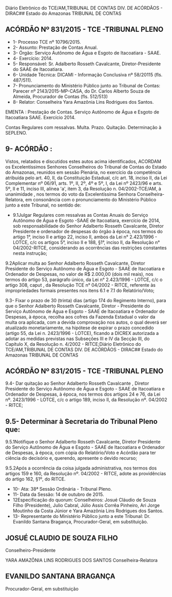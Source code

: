 Diário Eletrônico do TCE/AM,TRIBUNAL DE CONTAS DIV. DE ACÓRDÃOS - DIRAC## Estado do Amazonas TRIBUNAL DE CONTAS

## ACÓRDÃO Nº 831/2015 - TCE -TRIBUNAL PLENO

- 1- Processo TCE nº 10796/2015.
- 2- Assunto: Prestação de Contas Anual.
- 3- Órgão: Serviço Autônomo de Água e Esgoto de Itacoatiara - SAAE.
- 4- Exercício: 2014.
- 5-  Responsável: Sr.  Adalberto  Rosseth  Cavalcante,  Diretor-Presidente  do  SAAE  de Itacoatiara.
- 6- Unidade Técnica: DICAMI - Informação Conclusiva nº 58/20115 (fls. 487/511).
- 7-  Pronunciamento  do Ministério Público  junto  ao Tribunal  de Contas: Parecer  nº 2143/2015-MP-CASA, do Dr. Carlos Alberto Souza de Almeida, Procurador de Contas (fls. 512/513)
- 8- Relator: Conselheira Yara Amazônia Lins Rodrigues dos Santos.

EMENTA : Prestação de Contas. Serviço Autônomo  de  Água  e  Esgoto  de  Itacoatiara  SAAE. Exercício 2014.

Contas  Regulares  com  ressalvas.  Multa.  Prazo. Quitação. Determinação à SEPLENO.

## 9- ACÓRDÃO :

Vistos, relatados e discutidos estes autos acima identificados, ACORDAM os Excelentíssimos Senhores Conselheiros do Tribunal de Contas do Estado do Amazonas, reunidos em sessão Plenária, no exercício da competência atribuída pelo  art.  40,  II, da Constituição Estadual, c/c art. 18, inciso II, da Lei Complementar nº 06/91,  arts. 1º, II, 2º, 4º e 5º, I, da Lei nº 2423/96 e arts. 5º, II e 11, inciso III, alínea 'a', item 3, da Resolução n. 04/2002-TCE/AM, à  unanimidade , nos  termos  do  voto  da  Excelentíssima  Senhora Conselheira-Relatora, em  consonância com  o  pronunciamento  do  Ministério  Público junto a este Tribunal, no sentido de:

- 9.1Julgar  Regulares  com  ressalvas as Contas  Anuais  do  Serviço Autônomo  de Água e Esgoto -SAAE  de Itacoatiara, exercício de 2014, sob responsabilidade do Senhor Adalberto Rosseth Cavalcante, Diretor Presidente e ordenador de despesas do órgão à época, nos termos do artigo 1°, inciso II e artigo 22, inciso II,  ambos da Lei n° 2.423/1996  -  LOTCE, c/c os artigos 5°, inciso II e 188, §1°, inciso  II,  da  Resolução  n°  04/2002-RITCE,  considerando  as  ocorrências  das  restrições constantes nesta instrução;

9.2Aplicar multa ao  Senhor  Adalberto  Rosseth  Cavalcante,  Diretor  Presidente do Serviço Autônomo de Água e Esgoto  - SAAE de Itacoatiara e Ordenador de Despesas, no valor de R$ 2.000,00 (dois mil reais), nos termos do artigo 53, parágrafo único,  da  Lei  n°  2.423/1996  -  LOTCE,  c/c  o  artigo  308, caput ,  da  Resolução  TCE  n° 04/2002 - RITCE, referente às impropriedades formais presentes nos itens 6.1 e 7.1 do Relatório/Voto;

9.3- Fixar o prazo de 30 (trinta) dias (artigo 174 do Regimento Interno), para que o Senhor Adalberto Rosseth Cavalcante, Diretor  - Presidente do Serviço Autônomo de Água e Esgoto - SAAE de Itacoatiara e Ordenador de Despesas, à época, recolha aos cofres da Fazenda Estadual o valor da multa ora aplicada, com a devida comprovação nos autos, o qual deverá ser atualizado monetariamente, na hipótese de expirar o prazo concedido  (artigo  55,  da  Lei  n.  2423/1996  -  LOTCE),  ficando  a  DICREX  autorizada  a adotar  as  medidas  previstas  nas  Subseções  III  e  IV  da  Secção  III,  do  Capítulo  X,  da Resolução n. 4/2002 - RITCE;Diário Eletrônico do TCE/AM,TRIBUNAL DE CONTAS DIV. DE ACÓRDÃOS - DIRAC## Estado do Amazonas TRIBUNAL DE CONTAS

## ACÓRDÃO Nº 831/2015 - TCE -TRIBUNAL PLENO

9.4-  Dar  quitação  ao  Senhor  Adalberto  Rosseth  Cavalcante ,  Diretor  Presidente do Serviço Autônomo de Água e Esgoto  - SAAE de Itacoatiara e Ordenador de Despesas, à época, nos termos dos artigos 24 e 76, da Lei nº. 2423/1996 - LOTCE, c/c o artigo 189, inciso II, da Resolução nº. 04/2002 - RITCE;

## 9.5- Determinar à Secretaria do Tribunal Pleno que:

9.5.1Notifique  o  Senhor  Adalberto  Rosseth  Cavalcante,  Diretor  Presidente do Serviço Autônomo de Água e Esgoto  - SAAE de Itacoatiara e Ordenador de  Despesas,  à  época,  com  cópia  do  Relatório/Voto  e  Acórdão  para  ter  ciência  do decisório e, querendo, apresente o devido recurso;

9.5.2Após a ocorrência da coisa julgada administrativa, nos termos dos artigos 159 e  160, da Resolução nº. 04/2002  - RITCE, adote as providências do artigo 162, §1º, do RITCE.

- 10- Ata: 38ª Sessão Ordinária - Tribunal Pleno.
- 11- Data da Sessão: 14 de outubro de 2015.
- 12Especificação do quorum: Conselheiros: Josué Cláudio de Souza Filho (Presidente), Julio Cabral, Júlio Assis Corrêa Pinheiro, Ari Jorge Moutinho da Costa Júnior e Yara Amazônia Lins Rodrigues dos Santos.
- 13- Representante do Ministério Público junto a este Tribunal: Dr. Evanildo Santana Bragança, Procurador-Geral, em substituição.

## JOSUÉ CLAUDIO DE SOUZA FILHO

Conselheiro-Presidente

YARA AMAZÔNIA LINS RODRIGUES DOS SANTOS Conselheira-Relatora

## EVANILDO SANTANA BRAGANÇA

Procurador-Geral, em substituição